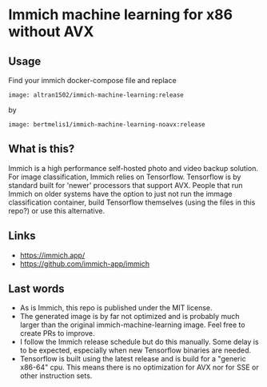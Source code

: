 # Immich machine learning for x86 without AVX

## Usage

Find your immich docker-compose file and replace

`image: altran1502/immich-machine-learning:release`

by

`image: bertmelis1/immich-machine-learning-noavx:release`

## What is this?

Immich is a high performance self-hosted photo and video backup solution.
For image classification, Immich relies on Tensorflow. Tensorflow is by standard built for 'newer' processors that support AVX. People that run Immich on older systems have the option to just not run the immage classification container, build Tensorflow themselves (using the files in this repo?) or use this alternative.

## Links

- https://immich.app/
- https://github.com/immich-app/immich

## Last words

- As is Immich, this repo is published under the MIT license.
- The generated image is by far not optimized and is probably much larger than the original immich-machine-learning image. Feel free to create PRs to improve.
- I follow the Immich release schedule but do this manually. Some delay is to be expected, especially when new Tensorflow binaries are needed.
- Tensorflow is built using the latest release and is build for a "generic x86-64" cpu. This means there is no optimization for AVX nor for SSE or other instruction sets.
